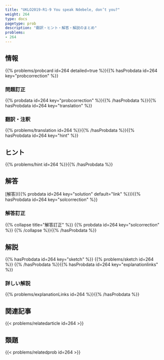 ```yaml
---
title: "UKLO2019-R1-9 You speak Ndebele, don’t you?"
weight: 264
type: docs
pagetype: prob
description: "翻訳・ヒント・解答・解説のまとめ"
problems: 
- 264
---
```


## 情報

{{% problems/probcard id=264 detailed=true %}}{{% hasProbdata id=264 key="probcorrection" %}}

### 問題訂正

{{% probdata id=264 key="probcorrection" %}}{{% /hasProbdata %}}{{% hasProbdata id=264 key="translation" %}}

### 翻訳・注釈

{{% problems/translation id=264 %}}{{% /hasProbdata %}}{{% hasProbdata id=264 key="hint" %}}

## ヒント

{{% problems/hint id=264 %}}{{% /hasProbdata %}}

## 解答

[解答]({{% probdata id=264 key="solution" default="link" %}}){{% hasProbdata id=264 key="solcorrection" %}}

### 解答訂正

{{% collapse title="解答訂正" %}}
{{% probdata id=264 key="solcorrection" %}}
{{% /collapse %}}{{% /hasProbdata %}}

## 解説

{{% hasProbdata id=264 key="sketch" %}}
{{% problems/sketch id=264 %}}
{{% /hasProbdata %}}{{% hasProbdata id=264 key="explanationlinks" %}}

### 詳しい解説

{{% problems/explanationLinks id=264 %}}{{% /hasProbdata %}}

## 関連記事

{{< problems/relatedarticle id=264 >}}

## 類題

{{< problems/relatedprob id=264 >}}
